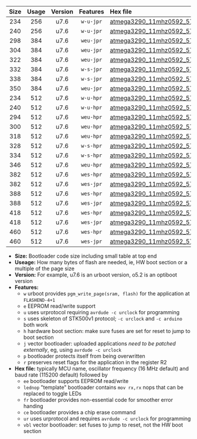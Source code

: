 |Size|Usage|Version|Features|Hex file|
|:-:|:-:|:-:|:-:|:--|
|234|256|u7.6|`w-u-jpr`|[atmega3290_11mhz0592_57600bps_ur_vbl.hex](https://raw.githubusercontent.com/stefanrueger/urboot/main/atmega3290_11mhz0592_57600bps_ur_vbl.hex)|
|240|256|u7.6|`w-u-jpr`|[atmega3290_11mhz0592_57600bps_lednop_ur_vbl.hex](https://raw.githubusercontent.com/stefanrueger/urboot/main/atmega3290_11mhz0592_57600bps_lednop_ur_vbl.hex)|
|298|384|u7.6|`weu-jpr`|[atmega3290_11mhz0592_57600bps_ee_ur_vbl.hex](https://raw.githubusercontent.com/stefanrueger/urboot/main/atmega3290_11mhz0592_57600bps_ee_ur_vbl.hex)|
|304|384|u7.6|`weu-jpr`|[atmega3290_11mhz0592_57600bps_ee_lednop_ur_vbl.hex](https://raw.githubusercontent.com/stefanrueger/urboot/main/atmega3290_11mhz0592_57600bps_ee_lednop_ur_vbl.hex)|
|322|384|u7.6|`weu-jpr`|[atmega3290_11mhz0592_57600bps_ee_lednop_fr_ur_vbl.hex](https://raw.githubusercontent.com/stefanrueger/urboot/main/atmega3290_11mhz0592_57600bps_ee_lednop_fr_ur_vbl.hex)|
|332|384|u7.6|`w-s-jpr`|[atmega3290_11mhz0592_57600bps_vbl.hex](https://raw.githubusercontent.com/stefanrueger/urboot/main/atmega3290_11mhz0592_57600bps_vbl.hex)|
|338|384|u7.6|`w-s-jpr`|[atmega3290_11mhz0592_57600bps_lednop_vbl.hex](https://raw.githubusercontent.com/stefanrueger/urboot/main/atmega3290_11mhz0592_57600bps_lednop_vbl.hex)|
|350|384|u7.6|`weu-jpr`|[atmega3290_11mhz0592_57600bps_ee_lednop_fr_ce_ur_vbl.hex](https://raw.githubusercontent.com/stefanrueger/urboot/main/atmega3290_11mhz0592_57600bps_ee_lednop_fr_ce_ur_vbl.hex)|
|234|512|u7.6|`w-u-hpr`|[atmega3290_11mhz0592_57600bps_ur.hex](https://raw.githubusercontent.com/stefanrueger/urboot/main/atmega3290_11mhz0592_57600bps_ur.hex)|
|240|512|u7.6|`w-u-hpr`|[atmega3290_11mhz0592_57600bps_lednop_ur.hex](https://raw.githubusercontent.com/stefanrueger/urboot/main/atmega3290_11mhz0592_57600bps_lednop_ur.hex)|
|294|512|u7.6|`weu-hpr`|[atmega3290_11mhz0592_57600bps_ee_ur.hex](https://raw.githubusercontent.com/stefanrueger/urboot/main/atmega3290_11mhz0592_57600bps_ee_ur.hex)|
|300|512|u7.6|`weu-hpr`|[atmega3290_11mhz0592_57600bps_ee_lednop_ur.hex](https://raw.githubusercontent.com/stefanrueger/urboot/main/atmega3290_11mhz0592_57600bps_ee_lednop_ur.hex)|
|318|512|u7.6|`weu-hpr`|[atmega3290_11mhz0592_57600bps_ee_lednop_fr_ur.hex](https://raw.githubusercontent.com/stefanrueger/urboot/main/atmega3290_11mhz0592_57600bps_ee_lednop_fr_ur.hex)|
|328|512|u7.6|`w-s-hpr`|[atmega3290_11mhz0592_57600bps.hex](https://raw.githubusercontent.com/stefanrueger/urboot/main/atmega3290_11mhz0592_57600bps.hex)|
|334|512|u7.6|`w-s-hpr`|[atmega3290_11mhz0592_57600bps_lednop.hex](https://raw.githubusercontent.com/stefanrueger/urboot/main/atmega3290_11mhz0592_57600bps_lednop.hex)|
|346|512|u7.6|`weu-hpr`|[atmega3290_11mhz0592_57600bps_ee_lednop_fr_ce_ur.hex](https://raw.githubusercontent.com/stefanrueger/urboot/main/atmega3290_11mhz0592_57600bps_ee_lednop_fr_ce_ur.hex)|
|382|512|u7.6|`wes-hpr`|[atmega3290_11mhz0592_57600bps_ee.hex](https://raw.githubusercontent.com/stefanrueger/urboot/main/atmega3290_11mhz0592_57600bps_ee.hex)|
|382|512|u7.6|`wes-jpr`|[atmega3290_11mhz0592_57600bps_ee_vbl.hex](https://raw.githubusercontent.com/stefanrueger/urboot/main/atmega3290_11mhz0592_57600bps_ee_vbl.hex)|
|388|512|u7.6|`wes-hpr`|[atmega3290_11mhz0592_57600bps_ee_lednop.hex](https://raw.githubusercontent.com/stefanrueger/urboot/main/atmega3290_11mhz0592_57600bps_ee_lednop.hex)|
|388|512|u7.6|`wes-jpr`|[atmega3290_11mhz0592_57600bps_ee_lednop_vbl.hex](https://raw.githubusercontent.com/stefanrueger/urboot/main/atmega3290_11mhz0592_57600bps_ee_lednop_vbl.hex)|
|418|512|u7.6|`wes-hpr`|[atmega3290_11mhz0592_57600bps_ee_lednop_fr.hex](https://raw.githubusercontent.com/stefanrueger/urboot/main/atmega3290_11mhz0592_57600bps_ee_lednop_fr.hex)|
|418|512|u7.6|`wes-jpr`|[atmega3290_11mhz0592_57600bps_ee_lednop_fr_vbl.hex](https://raw.githubusercontent.com/stefanrueger/urboot/main/atmega3290_11mhz0592_57600bps_ee_lednop_fr_vbl.hex)|
|460|512|u7.6|`wes-hpr`|[atmega3290_11mhz0592_57600bps_ee_lednop_fr_ce.hex](https://raw.githubusercontent.com/stefanrueger/urboot/main/atmega3290_11mhz0592_57600bps_ee_lednop_fr_ce.hex)|
|460|512|u7.6|`wes-jpr`|[atmega3290_11mhz0592_57600bps_ee_lednop_fr_ce_vbl.hex](https://raw.githubusercontent.com/stefanrueger/urboot/main/atmega3290_11mhz0592_57600bps_ee_lednop_fr_ce_vbl.hex)|

- **Size:** Bootloader code size including small table at top end
- **Useage:** How many bytes of flash are needed, ie, HW boot section or a multiple of the page size
- **Version:** For example, u7.6 is an urboot version, o5.2 is an optiboot version
- **Features:**
  + `w` urboot provides `pgm_write_page(sram, flash)` for the application at `FLASHEND-4+1`
  + `e` EEPROM read/write support
  + `u` uses urprotocol requiring `avrdude -c urclock` for programming
  + `s` uses skeleton of STK500v1 protocol; `-c urclock` and `-c arduino` both work
  + `h` hardware boot section: make sure fuses are set for reset to jump to boot section
  + `j` vector bootloader: uploaded applications *need to be patched externally*, eg, using `avrdude -c urclock`
  + `p` bootloader protects itself from being overwritten
  + `r` preserves reset flags for the application in the register R2
- **Hex file:** typically MCU name, oscillator frequency (16 MHz default) and baud rate (115200 default) followed by
  + `ee` bootloader supports EEPROM read/write
  + `lednop` "template" bootloader contains `mov rx,rx` nops that can be replaced to toggle LEDs
  + `fr` bootloader provides non-essential code for smoother error handing
  + `ce` bootloader provides a chip erase command
  + `ur` uses urprotocol and requires `avrdude -c urclock` for programming
  + `vbl` vector bootloader: set fuses to jump to reset, not the HW boot section
